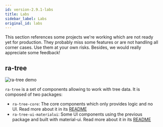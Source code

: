 ```yaml
---
id: version-2.9.1-labs
title: Labs
sidebar_label: Labs
original_id: labs
---
```


This section references some projects we're working which are not ready yet for production. They probably miss some features or are not handling all corner cases. Use them at your own risks. Besides, we would really appreciate some feedback!

## ra-tree

![ra-tree demo](/react-admin/img/ra-tree.gif)

`ra-tree` is a set of components allowing to work with tree data. It is composed of two packages:

- `ra-tree-core`: The core components which only provides logic and no UI. Read more about it in its [README](https://github.com/marmelab/react-admin/blob/master/packages/ra-tree-core/README.md)
- `ra-tree-ui-materialui`: Some UI components using the previous package and built with material-ui. Read more about it in its [README](https://github.com/marmelab/react-admin/blob/master/packages/ra-tree-ui-materialui/README.md)

